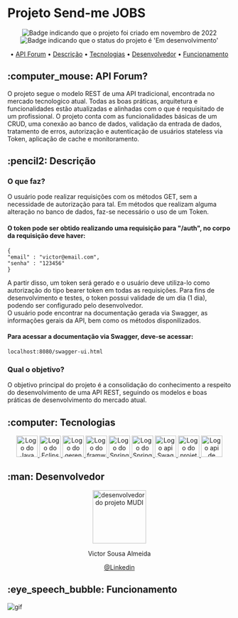 # Projeto Send-me JOBS

<p align="center">
    <img alt="Badge indicando que o projeto foi criado em novembro de 2022" src="https://img.shields.io/badge/Data%20de%20cria%C3%A7%C3%A3o-Novembro%2F2022-blue">
    <img alt="Badge indicando que o status do projeto é 'Em desenvolvimento'" src="https://img.shields.io/badge/Status-Em_Desenvolvimento-yellow">
</p>

<p align="center">
    • <a href="#API Forum">API Forum</a>
    • <a href="#descricao">Descrição</a>
    • <a href="#tecnologias">Tecnologias</a>
    • <a href="#Desenvolvedor">Desenvolvedor</a>
    • <a href="#funcionamento">Funcionamento</a>
</p>

<h2 id="API Forum"> :computer_mouse: API Forum?</h2>

O projeto segue o modelo REST de uma API tradicional, encontrada no mercado tecnologico atual. Todas as boas práticas, arquitetura e funcionalidades estão atualizadas e alinhadas com o que é requisitado de um profissional. O projeto conta com as funcionalidades básicas de um CRUD, uma conexão ao banco de dados, validação da entrada de dados, tratamento de erros, autorização e autenticação de usuários stateless via Token, aplicação de cache e monitoramento.

<h2 id="descricao">:pencil2: Descrição</h2>

### O que faz?

O usuário pode realizar requisições com os métodos GET, sem a necessidade de autorização para tal. Em métodos que realizam alguma alteração no banco de dados, faz-se necessário o uso de um Token.<br>
#### O token pode ser obtido realizando uma requisição para "/auth", no corpo da requisição deve haver:
    {
    "email" : "victor@email.com",
    "senha" : "123456"
    }
A partir disso, um token será gerado e o usuário deve utiliza-lo como autorização do tipo bearer token em todas as requisições. Para fins de desenvolvimento e testes, o token possui validade de um dia (1 dia), podendo ser configurado pelo desenvolvedor.<br>
O usuário pode encontrar na documentação gerada via Swagger, as informações gerais da API, bem como os métodos disponilizados.
#### Para acessar a documentação via Swagger, deve-se acessar:
    localhost:8080/swagger-ui.html

### Qual o objetivo?

O objetivo principal do projeto é a consolidação do conhecimento a respeito do desenvolvimento de uma API REST, seguindo os modelos e boas práticas de desenvolvimento do mercado atual.


<h2 id="tecnologias">:computer: Tecnologias</h2>
<p align="center">
  <a href="https://www.java.com/pt-BR/">
    <img width="48px" alt="Logo do Java" src="https://img.icons8.com/color/48/000000/java--v1.png">
  </a>
  <a href="https://www.eclipse.org/">
    <img width="48px" alt="Logo do Eclipse IDE" src="https://user-images.githubusercontent.com/12565871/49321219-6cdf9100-f506-11e8-82f5-b7a40bba3e86.png">
  </a>
  <a href="https://maven.apache.org/">
    <img width="48px" alt="Logo do gerenciador de dependencias Maven" src="https://roufid.com/wp-content/uploads/2016/05/eyecatch-maven.png">
  </a>
  <a href="https://spring.io/">
    <img width="48px" alt="Logo do framwork Spring" src="https://img.icons8.com/color/480/spring-logo.png">
  </a>
  <a href="https://spring.io/projects/spring-boot">
    <img width="48px" alt="Logo do Spring boot" src="https://images.ctfassets.net/gt6dp23g0g38/5DqlQtFKecFlkqQ8YGDT2p/aa945b648f44dd872e9a1b89f7d203ef/springboot.png">
  </a>
  <a href="https://spring.io/projects/spring-data">
    <img width="48px" alt="Logo do Spring Data" src="https://pbs.twimg.com/profile_images/1235945452304031744/w55Uc_O9_400x400.png">
  </a>
  <a href="https://swagger.io/">
    <img width="48px" alt="Logo api Swagger" src="https://seeklogo.com/images/S/swagger-logo-A49F73BAF4-seeklogo.com.png">
  </a>
  <a href="https://github.com/codecentric/spring-boot-admin">
    <img width="48px" alt="Logo do projeto SpringBootAdmin" src="https://nirajsonawane.github.io/asset/logo-spring-boot-admin.png">
  </a>
  <a href="https://beanvalidation.org/">
    <img width="48px" alt="Logo api de validação Bean Validation" src="https://beanvalidation.org/logo/logo.svg">
  </a>
  
</p>



<h2 id="Desenvolvedor">:man: Desenvolvedor</h2>

<p align="center">
  <a href="https://github.com/vitucomment">
    <img width="120px" src="https://avatars.githubusercontent.com/u/101343369?" alt="desenvolvedor do projeto MUDI">
  </a>
</p>

<p align="center">
Victor Sousa Almeida
</p>

<p align="center">
<a href="https://www.linkedin.com/in/devitu-py/">@Linkedin</a>
</p>

<h2 id="funcionamento">:eye_speech_bubble: Funcionamento</h2>

   ![gif](https://github.com/vitucomment/Spring-REST-API-Forum/blob/master/gif/ForumTeste.gif)
